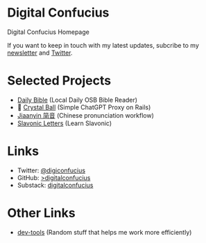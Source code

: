 # Digital Confucius
Digital Confucius Homepage

If you want to keep in touch with my latest updates, subcribe to my [newsletter](https://digitalconfucius.substack.com/) and [Twitter](https://twitter.com/digiconfucius).

# Selected Projects
- [Daily Bible](https://digitalconfucius.github.io/daily-bible/) (Local Daily OSB Bible Reader)
- 🔮 [Crystal Ball](https://crystal-ball.onrender.com/) (Simple ChatGPT Proxy on Rails)
- [Jiaanyin 简音](https://github.com/digitalconfucius/jianyin) (Chinese pronunciation workflow)
- [Slavonic Letters](https://digitalconfucius.github.io/slavonic-letters/) (Learn Slavonic)

# Links
- Twitter: [@digiconfucius](https://twitter.com/digiconfucius)
- GitHub: [>digitalconfucius](https://github.com/digitalconfucius)
- Substack: [digitalconfucius](https://digitalconfucius.substack.com/)

# Other Links
- [dev-tools](https://github.com/digitalconfucius/dev-tools) (Random stuff that helps me work more efficiently)
